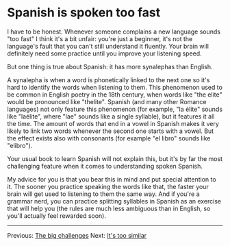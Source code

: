 # Spanish is spoken too fast

I have to be honest.
Whenever someone complains a new language sounds "too fast" I think it's a bit unfair: you're just a beginner, it's not the language's fault that you can't still understand it fluently.
Your brain will definitely need some practice until you improve your listening speed.

But one thing is true about Spanish: it has more synalephas than English.

A synalepha is when a word is phonetically linked to the next one so it's hard to identify the words when listening to them.
This phenomenon used to be common in English poetry in the 18th century, when words like "the elite" would be pronounced like "thelite".
Spanish (and many other Romance languages) not only feature this phenomenon (for example, "la élite" sounds like "laélite", where "lae" sounds like a single syllable), but it features it all the time.
The amount of words that end in a vowel in Spanish makes it very likely to link two words whenever the second one starts with a vowel.
But the effect exists also with consonants (for example "el libro" sounds like "elibro").

Your usual book to learn Spanish will not explain this, but it's by far the most challenging feature when it comes to understanding spoken Spanish.

My advice for you is that you bear this in mind and put special attention to it.
The sooner you practice speaking the words like that, the faster your brain will get used to listening to them the same way.
And if you're a grammar nerd, you can practice splitting syllables in Spanish as an exercise that will help you (the rules are much less ambiguous than in English, so you'll actually feel rewarded soon).

---

Previous: [The big challenges](the_big_challenges.html)
Next: [It's too similar](similar_words.html)
